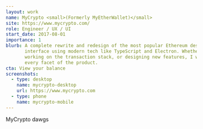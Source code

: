 ```yaml
---
layout: work
name: MyCrypto <small>(Formerly MyEtherWallet)</small>
site: https://www.mycrypto.com/
role: Engineer / UX / UI
start_date: 2017-08-01
importance: 1
blurb: A complete rewrite and redesign of the most popular Ethereum desktop
       interface using modern tech like TypeScript and Electron. Whether it was
       working on the transaction stack, or designing new features, I worked on
       every facet of the product.
cta: View your balance
screenshots:
  - type: desktop
    name: mycrypto-desktop
    url: https://www.mycrypto.com
  - type: phone
    name: mycrypto-mobile
---
```


MyCrypto dawgs
